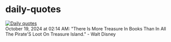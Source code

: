 # daily-quotes
[![Daily quotes](https://github.com/ceepu8/daily-quotes/actions/workflows/daily-quote.yml/badge.svg)](https://github.com/ceepu8/daily-quotes/actions/workflows/daily-quote.yml)<br/>
October 19, 2024 at 02:14 AM: "There Is More Treasure In Books Than In All The Pirate'S Loot On Treasure Island." - Walt Disney
